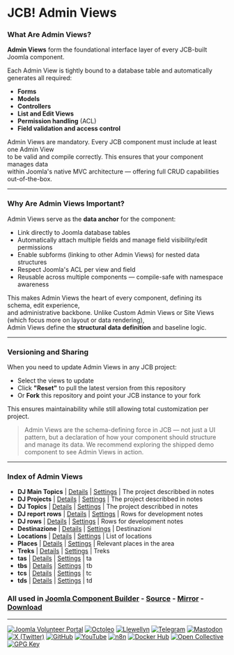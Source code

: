 # JCB! Admin Views

### What Are Admin Views?
**Admin Views** form the foundational interface layer of every JCB-built Joomla component.

Each Admin View is tightly bound to a database table and automatically generates all required:
- **Forms**
- **Models**
- **Controllers**
- **List and Edit Views**
- **Permission handling** (ACL)
- **Field validation and access control**

Admin Views are mandatory. Every JCB component must include at least one Admin View  
to be valid and compile correctly. This ensures that your component manages data  
within Joomla's native MVC architecture — offering full CRUD capabilities out-of-the-box.

---
### Why Are Admin Views Important?
Admin Views serve as the **data anchor** for the component:

- Link directly to Joomla database tables
- Automatically attach multiple fields and manage field visibility/edit permissions
- Enable subforms (linking to other Admin Views) for nested data structures
- Respect Joomla's ACL per view and field
- Reusable across multiple components — compile-safe with namespace awareness

This makes Admin Views the heart of every component, defining its schema, edit experience,  
and administrative backbone. Unlike Custom Admin Views or Site Views (which focus more on layout or data rendering),  
Admin Views define the **structural data definition** and baseline logic.

---
### Versioning and Sharing
When you need to update Admin Views in any JCB project:

- Select the views to update
- Click **"Reset"** to pull the latest version from this repository
- Or **Fork** this repository and point your JCB instance to your fork

This ensures maintainability while still allowing total customization per project.

>Admin Views are the schema-defining force in JCB — not just a UI pattern, but a declaration of how your component should structure and manage its data. We recommend exploring the shipped demo component to see Admin Views in action.

---
### Index of Admin Views


 - **DJ Main Topics** | [Details](src/admin_view/e3b0b470-2798-472f-bfba-e5b6b84c16ea) | [Settings](src/admin_view/e3b0b470-2798-472f-bfba-e5b6b84c16ea/item.json) | The project describbed in notes
 - **DJ Projects** | [Details](src/admin_view/6db8fea1-72a7-41a8-bcfe-ef6073b3785f) | [Settings](src/admin_view/6db8fea1-72a7-41a8-bcfe-ef6073b3785f/item.json) | The project describbed in notes
 - **DJ Topics** | [Details](src/admin_view/01965bed-98ca-40e5-a14c-9f0e3dad095b) | [Settings](src/admin_view/01965bed-98ca-40e5-a14c-9f0e3dad095b/item.json) | The project describbed in notes
 - **DJ report rows** | [Details](src/admin_view/3e11ed08-d4ec-4aba-9f6b-7df772a2a997) | [Settings](src/admin_view/3e11ed08-d4ec-4aba-9f6b-7df772a2a997/item.json) | Rows for development notes
 - **DJ rows** | [Details](src/admin_view/b646e37c-9675-4fe3-8937-2942a734dd20) | [Settings](src/admin_view/b646e37c-9675-4fe3-8937-2942a734dd20/item.json) | Rows for development notes
 - **Destinazione** | [Details](src/admin_view/ab6a58ce-5d20-4c0a-819b-78b06c1f6535) | [Settings](src/admin_view/ab6a58ce-5d20-4c0a-819b-78b06c1f6535/item.json) | Destinazioni
 - **Locations** | [Details](src/admin_view/eafd26f7-b13c-4c36-b8a3-ae7d71febb24) | [Settings](src/admin_view/eafd26f7-b13c-4c36-b8a3-ae7d71febb24/item.json) | List of locations
 - **Places** | [Details](src/admin_view/55aac7da-e105-4ab2-9c34-6ee44e8b692c) | [Settings](src/admin_view/55aac7da-e105-4ab2-9c34-6ee44e8b692c/item.json) | Relevant places in the area
 - **Treks** | [Details](src/admin_view/5274216a-5a18-4e25-81e6-f006d1344781) | [Settings](src/admin_view/5274216a-5a18-4e25-81e6-f006d1344781/item.json) | Treks
 - **tas** | [Details](src/admin_view/f178a13e-e364-4d49-b39c-b77bac931787) | [Settings](src/admin_view/f178a13e-e364-4d49-b39c-b77bac931787/item.json) | ta
 - **tbs** | [Details](src/admin_view/33c892eb-470a-4424-bdb9-08c4e9c0c7b2) | [Settings](src/admin_view/33c892eb-470a-4424-bdb9-08c4e9c0c7b2/item.json) | tb
 - **tcs** | [Details](src/admin_view/d33d1bae-79cc-4c3c-9a22-5fe7e493f014) | [Settings](src/admin_view/d33d1bae-79cc-4c3c-9a22-5fe7e493f014/item.json) | tc
 - **tds** | [Details](src/admin_view/d0ca72ca-014b-48ce-8828-96311ad04c1b) | [Settings](src/admin_view/d0ca72ca-014b-48ce-8828-96311ad04c1b/item.json) | td

### All used in [Joomla Component Builder](https://www.joomlacomponentbuilder.com) - [Source](https://git.vdm.dev/joomla/Component-Builder) - [Mirror](https://github.com/vdm-io/Joomla-Component-Builder) - [Download](https://git.vdm.dev/joomla/pkg-component-builder/releases)

---
[![Joomla Volunteer Portal](https://img.shields.io/badge/-Joomla-gold?logo=joomla)](https://volunteers.joomla.org/joomlers/1396-llewellyn-van-der-merwe "Join Llewellyn on the Joomla Volunteer Portal: Shaping the Future Together!") [![Octoleo](https://img.shields.io/badge/-Octoleo-black?logo=linux)](https://git.vdm.dev/octoleo "--quiet") [![Llewellyn](https://img.shields.io/badge/-Llewellyn-ffffff?logo=gitea)](https://git.vdm.dev/Llewellyn "Collaborate and Innovate with Llewellyn on Git: Building a Better Code Future!") [![Telegram](https://img.shields.io/badge/-Telegram-blue?logo=telegram)](https://t.me/Joomla_component_builder "Join Llewellyn and the Community on Telegram: Building Joomla Components Together!") [![Mastodon](https://img.shields.io/badge/-Mastodon-9e9eec?logo=mastodon)](https://joomla.social/@llewellyn "Connect and Engage with Llewellyn on Joomla Social: Empowering Communities, One Post at a Time!") [![X (Twitter)](https://img.shields.io/badge/-X-black?logo=x)](https://x.com/llewellynvdm "Join the Conversation with Llewellyn on X: Where Ideas Take Flight!") [![GitHub](https://img.shields.io/badge/-GitHub-181717?logo=github)](https://github.com/Llewellynvdm "Build, Innovate, and Thrive with Llewellyn on GitHub: Turning Ideas into Impact!") [![YouTube](https://img.shields.io/badge/-YouTube-ff0000?logo=youtube)](https://www.youtube.com/@OctoYou "Explore, Learn, and Create with Llewellyn on YouTube: Your Gateway to Inspiration!") [![n8n](https://img.shields.io/badge/-n8n-black?logo=n8n)](https://n8n.io/creators/octoleo "Effortless Automation and Impactful Workflows with Llewellyn on n8n!") [![Docker Hub](https://img.shields.io/badge/-Docker-grey?logo=docker)](https://hub.docker.com/u/llewellyn "Llewellyn on Docker: Containerize Your Creativity!") [![Open Collective](https://img.shields.io/badge/-Donate-green?logo=opencollective)](https://opencollective.com/joomla-component-builder "Donate towards JCB: Help Llewellyn financially so he can continue developing this great tool!") [![GPG Key](https://img.shields.io/badge/-GPG-blue?logo=gnupg)](https://git.vdm.dev/Llewellyn/gpg "Unlock Trust and Security with Llewellyn's GPG Key: Your Gateway to Verified Connections!")
